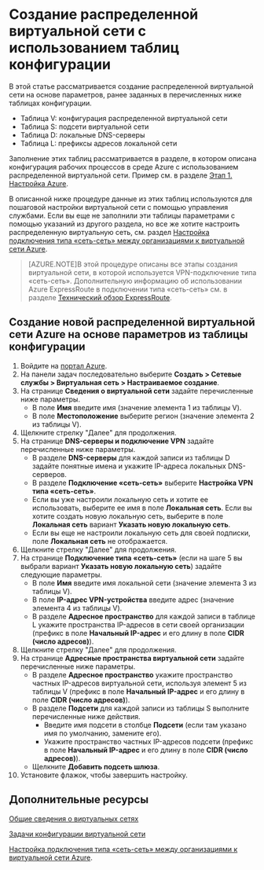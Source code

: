 <properties
	pageTitle="Создание распределенной виртуальной сети с использованием таблиц конфигурации"
	description="В этой статье рассматривается настройка распределенной виртуальной сети на основе заданных таблиц конфигурации."
	documentationCenter=""
	services="virtual-machines"
	authors="JoeDavies-MSFT"
	manager="timlt"
	editor=""
	tags="azure-service-management"/>

<tags
	ms.service="virtual-machines"
	ms.workload="infrastructure-services"
	ms.tgt_pltfrm="na"
	ms.devlang="na"
	ms.topic="article"
	ms.date="07/21/2015"
	ms.author="josephd"/>

# Создание распределенной виртуальной сети с использованием таблиц конфигурации

В этой статье рассматривается создание распределенной виртуальной сети на основе параметров, ранее заданных в перечисленных ниже таблицах конфигурации.

- Таблица V: конфигурация распределенной виртуальной сети
- Таблица S: подсети виртуальной сети
- Таблица D: локальные DNS-серверы
- Таблица L: префиксы адресов локальной сети

Заполнение этих таблиц рассматривается в разделе, в котором описана конфигурация рабочих процессов в среде Azure с использованием распределенной виртуальной сети. Пример см. в разделе [Этап 1. Настройка Azure](virtual-machines-workload-intranet-sharepoint-phase1.md).

В описанной ниже процедуре данные из этих таблиц используются для пошаговой настройки виртуальной сети с помощью управления службами. Если вы еще не заполнили эти таблицы параметрами с помощью указаний из другого раздела, но все же хотите настроить распределенную виртуальную сеть, см. раздел [Настройка подключения типа «сеть-сеть» между организациями к виртуальной сети Azure](https://msdn.microsoft.com/library/dn133795.aspx).

> [AZURE.NOTE]В этой процедуре описаны все этапы создания виртуальной сети, в которой используется VPN-подключение типа «сеть-сеть». Дополнительную информацию об использовании Azure ExpressRoute в подключении типа «сеть-сеть» см. в разделе [Технический обзор ExpressRoute](https://msdn.microsoft.com/library/dn606309.aspx).

## Создание новой распределенной виртуальной сети Azure на основе параметров из таблицы конфигурации

1. Войдите на [портал Azure](https://manage.windowsazure.com/).
2. На панели задач последовательно выберите **Создать > Сетевые службы > Виртуальная сеть > Настраиваемое создание**.
3. На странице **Сведения о виртуальной сети** задайте перечисленные ниже параметры.
	- В поле **Имя** введите имя (значение элемента 1 из таблицы V).
	- В поле **Местоположение** выберите регион (значение элемента 2 из таблицы V).
4. Щелкните стрелку "Далее" для продолжения.
5. На странице **DNS-серверы и подключение VPN** задайте перечисленные ниже параметры.
	- В разделе **DNS-серверы** для каждой записи из таблицы D задайте понятные имена и укажите IP-адреса локальных DNS-серверов.
	- В разделе **Подключение «сеть-сеть»** выберите **Настройка VPN типа «сеть-сеть»**.
	- Если вы уже настроили локальную сеть и хотите ее использовать, выберите ее имя в поле **Локальная сеть**. Если вы хотите создать новую локальную сеть, выберите в поле **Локальная сеть** вариант **Указать новую локальную сеть**.
	- Если вы еще не настроили локальную сеть для своей подписки, поле **Локальная сеть** не отображается.
6. Щелкните стрелку "Далее" для продолжения.
7. На странице **Подключение типа «сеть-сеть»** (если на шаге 5 вы выбрали вариант **Указать новую локальную сеть**) задайте следующие параметры.
	- В поле **Имя** введите имя локальной сети (значение элемента 3 из таблицы V).
	- В поле **IP-адрес VPN-устройства** введите адрес (значение элемента 4 из таблицы V).
	- В разделе **Адресное пространство** для каждой записи в таблице L укажите пространства IP-адресов в сети своей организации (префикс в поле **Начальный IP-адрес** и его длину в поле **CIDR (число адресов)**).
8. Щелкните стрелку "Далее" для продолжения.
9. На странице **Адресные пространства виртуальной сети** задайте перечисленные ниже параметры.
	- В разделе **Адресное пространство** укажите пространство частных IP-адресов виртуальной сети, используя элемент 5 из таблицы V (префикс в поле **Начальный IP-адрес** и его длину в поле **CIDR (число адресов)**).
	- В разделе **Подсети** для каждой записи из таблицы S выполните перечисленные ниже действия.
		- Введите имя подсети в столбце **Подсети** (если там указано имя по умолчанию, замените его).
		- Укажите пространство частных IP-адресов подсети (префикс в поле **Начальный IP-адрес** и его длину в поле **CIDR (число адресов)**).
	- Щелкните **Добавить подсеть шлюза**.
10. Установите флажок, чтобы завершить настройку.

## Дополнительные ресурсы

[Общие сведения о виртуальных сетях](https://msdn.microsoft.com/library/jj156007.aspx)

[Задачи конфигурации виртуальной сети](https://msdn.microsoft.com/library/jj156206.aspx)

[Настройка подключения типа «сеть-сеть» между организациями к виртуальной сети Azure](https://msdn.microsoft.com/library/dn133795.aspx).

<!---HONumber=July15_HO4-->